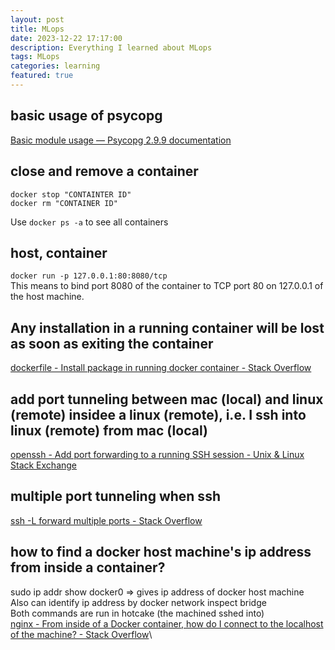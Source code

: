 ```yaml
---
layout: post
title: MLops
date: 2023-12-22 17:17:00
description: Everything I learned about MLops
tags: MLops
categories: learning
featured: true
---
```

## basic usage of psycopg

[Basic module usage — Psycopg 2.9.9 documentation](https://www.psycopg.org/docs/usage.html#query-parameters)

## close and remove a container
```docker
docker stop "CONTAINTER ID"
docker rm "CONTAINER ID"
```

Use `docker ps -a` to see all containers

## host, container

```docker run -p 127.0.0.1:80:8080/tcp```\
This means to bind port 8080 of the container to TCP port 80 on 127.0.0.1 of the host machine.

## Any installation in a running container will be lost as soon as exiting the container
[dockerfile - Install package in running docker container - Stack Overflow](https://stackoverflow.com/questions/63027514/install-package-in-running-docker-container)


## add port tunneling between mac (local) and linux (remote) insidee a linux (remote), i.e. I ssh into linux (remote) from mac (local)
[openssh - Add port forwarding to a running SSH session - Unix & Linux Stack Exchange](https://unix.stackexchange.com/questions/697825/add-port-forwarding-to-a-running-ssh-session)

## multiple port tunneling when ssh
[ssh -L forward multiple ports - Stack Overflow](https://stackoverflow.com/questions/29936948/ssh-l-forward-multiple-ports)

## how to find a docker host machine's ip address from inside a container?
sudo ip addr show docker0    => gives ip address of docker host machine\
Also can identify ip address by docker network inspect bridge\
Both commands are run in hotcake (the machined sshed into)\
[nginx - From inside of a Docker container, how do I connect to the localhost of the machine? - Stack Overflow](https://stackoverflow.com/questions/24319662/from-inside-of-a-docker-container-how-do-i-connect-to-the-localhost-of-the-mach)\

